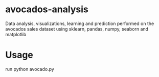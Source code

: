 # avocados-analysis
Data analysis, visualizations, learning and prediction performed on the avocados sales dataset using sklearn, pandas, numpy, seaborn and matplotlib

# Usage
run python avocado.py
